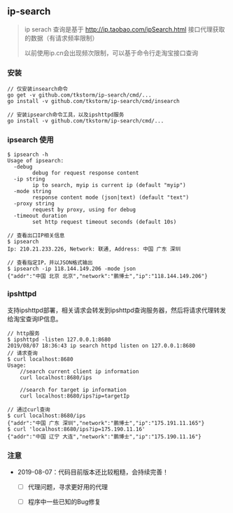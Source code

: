 ## ip-search
> ip serach 查询是基于 http://ip.taobao.com/ipSearch.html 接口代理获取的数据（有请求频率限制）
> 
> 以前使用ip.cn会出现频次限制，可以基于命令行走淘宝接口查询

### 安装
```
// 仅安装insearch命令
go get -v github.com/tkstorm/ip-search/cmd/...
go install -v github.com/tkstorm/ip-search/cmd/insearch

// 安装ipsearch命令工具，以及ipshttpd服务
go install -v github.com/tkstorm/ip-search/cmd/...
```

### ipsearch 使用
```
$ ipsearch -h
Usage of ipsearch:
  -debug
    	debug for request response content
  -ip string
    	ip to search, myip is current ip (default "myip")
  -mode string
    	response content mode (json|text) (default "text")
  -proxy string
    	request by proxy, using for debug
  -timeout duration
    	set http request timeout seconds (default 10s)

// 查看出口IP相关信息
$ ipsearch
Ip: 210.21.233.226, Network: 联通, Address: 中国 广东 深圳

// 查看指定IP，并以JSON格式输出
$ ipsearch -ip 118.144.149.206 -mode json
{"addr":"中国 北京 北京","network":"鹏博士","ip":"118.144.149.206"}
```

### ipshttpd

支持ipshttpd部署，相关请求会转发到ipshttpd查询服务器，然后将请求代理转发给淘宝查询IP信息。

```
// http服务
$ ipshttpd -listen 127.0.0.1:8680
2019/08/07 18:36:43 ip search httpd listen on 127.0.0.1:8680
// 请求查询
$ curl localhost:8680
Usage:
	//search current client ip information
	curl localhost:8680/ips

	//search for target ip information
	curl localhost:8680/ips?ip=targetIp

// 通过curl查询
$ curl localhost:8680/ips
{"addr":"中国 广东 深圳","network":"鹏博士","ip":"175.191.11.165"}
$ curl 'localhost:8680/ips?ip=175.190.11.16'
{"addr":"中国 辽宁 大连","network":"鹏博士","ip":"175.190.11.16"}
```

### 注意
- 2019-08-07：代码目前版本还比较粗糙，会持续完善！
    - [ ] 代理问题，寻求更好用的代理
    - [ ] 程序中一些已知的Bug修复 

